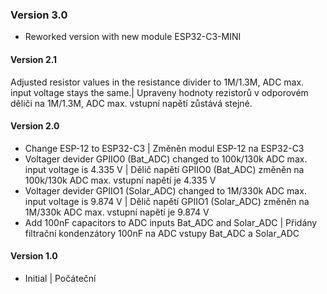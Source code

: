 ### Version 3.0
- Reworked version with new module ESP32-C3-MINI
#### Version 2.1
Adjusted resistor values in the resistance divider to 1M/1.3M, ADC max. input voltage stays the same.| Upraveny hodnoty rezistorů v odporovém děliči na 1M/1.3M, ADC max. vstupní napětí zůstává stejné.
#### Version 2.0
- Change ESP-12 to ESP32-C3 | Změněn modul ESP-12 na ESP32-C3
- Voltager devider GPIIO0 (Bat_ADC) changed to 100k/130k ADC max. input voltage is 4.335 V | Dělič napětí GPIIO0 (Bat_ADC) změněn na 100k/130k ADC max. vstupní napětí je 4.335 V
- Voltager devider GPIIO1 (Solar_ADC) changed to 1M/330k ADC max. input voltage is 9.874 V | Dělič napětí GPIIO1 (Solar_ADC) změněn na 1M/330k ADC max. vstupní napětí je 9.874 V
- Add 100nF capacitors to ADC inputs Bat_ADC and Solar_ADC | Přidány filtrační kondenzátory 100nF na ADC vstupy Bat_ADC a Solar_ADC
#### Version 1.0
- Initial | Počáteční